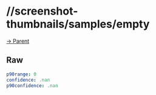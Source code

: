 
# //screenshot-thumbnails/samples/empty

[→ Parent](../..)


## Raw


```yaml
p90range: 0
confidence: .nan
p90confidence: .nan

```

